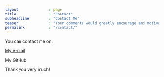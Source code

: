 ```yaml
---
layout              : page
title               : "Contact"
subheadline         : "Contact Me"
teaser              : "Your comments would greatly encourage and motivate me!"
permalink           : "/contact/"
---
```

You can contact me on:  

[My e-mail](mailto:ysfj.maths.2010@gmail.com)  

[My GitHub](https://github.com/changzhihang/changzhihang.github.io)  

Thank you very much!